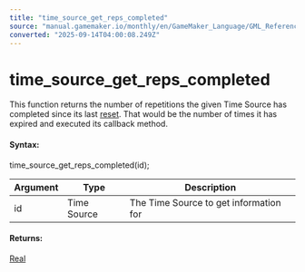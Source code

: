```yaml
---
title: "time_source_get_reps_completed"
source: "manual.gamemaker.io/monthly/en/GameMaker_Language/GML_Reference/Time_Sources/time_source_get_reps_completed.htm"
converted: "2025-09-14T04:00:08.249Z"
---
```


# time\_source\_get\_reps\_completed

This function returns the number of repetitions the given Time Source has completed since its last [reset](time_source_reset.md). That would be the number of times it has expired and executed its callback method.

#### Syntax:

time\_source\_get\_reps\_completed(id);

| Argument | Type | Description |
| --- | --- | --- |
| id | Time Source | The Time Source to get information for |

#### Returns:

[Real](../../GML_Overview/Data_Types.md)